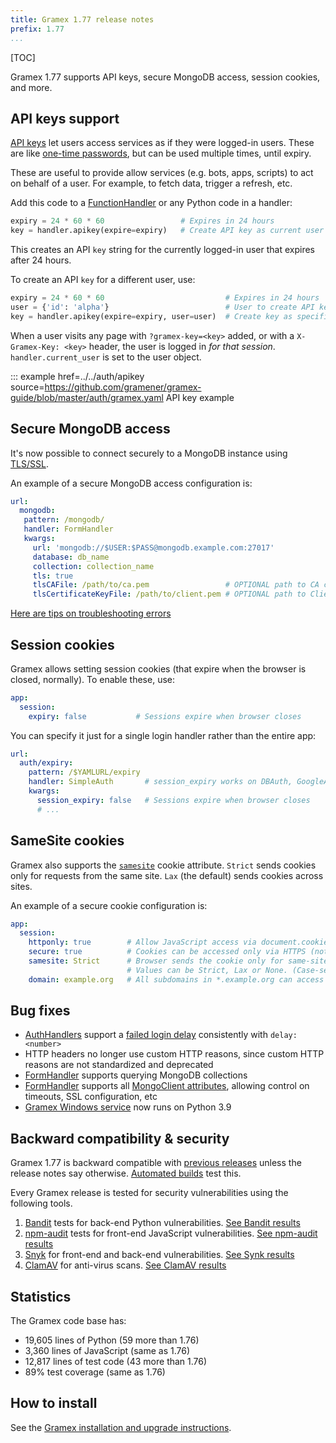 ```yaml
---
title: Gramex 1.77 release notes
prefix: 1.77
...
```


[TOC]

Gramex 1.77 supports API keys, secure MongoDB access, session cookies, and more.

## API keys support

[API keys](../../auth/#api-key) let users access services as if they were logged-in users.
These are like [one-time passwords](../../auth/#otp), but can be used multiple times, until expiry.

These are useful to provide allow services (e.g. bots, apps, scripts) to act on behalf of a user.
For example, to fetch data, trigger a refresh, etc.

Add this code to a [FunctionHandler](../../functionhandler/) or any Python code in a handler:

```python
expiry = 24 * 60 * 60                 # Expires in 24 hours
key = handler.apikey(expire=expiry)   # Create API key as current user
```

This creates an API `key` string for the currently logged-in user that expires after 24 hours.

To create an API `key` for a different user, use:

```python
expiry = 24 * 60 * 60                           # Expires in 24 hours
user = {'id': 'alpha'}                          # User to create API key for
key = handler.apikey(expire=expiry, user=user)  # Create key as specified user
```

When a user visits any page with `?gramex-key=<key>` added, or with a `X-Gramex-Key: <key>` header,
the user is logged in *for that session*. `handler.current_user` is set to the user object.

::: example href=../../auth/apikey source=https://github.com/gramener/gramex-guide/blob/master/auth/gramex.yaml
    API key example

## Secure MongoDB access

It's now possible to connect securely to a MongoDB instance using
[TLS/SSL](https://pymongo.readthedocs.io/en/stable/examples/tls.html).

An example of a secure MongoDB access configuration is:

```yaml
url:
  mongodb:
   pattern: /mongodb/
   handler: FormHandler
   kwargs:
     url: 'mongodb://$USER:$PASS@mongodb.example.com:27017'
     database: db_name
     collection: collection_name
     tls: true
     tlsCAFile: /path/to/ca.pem                 # OPTIONAL path to CA certificate
     tlsCertificateKeyFile: /path/to/client.pem # OPTIONAL path to Client certificate
```

[Here are tips on troubleshooting errors](https://pymongo.readthedocs.io/en/stable/examples/tls.html#troubleshooting-tls-errors)

## Session cookies

Gramex allows setting session cookies (that expire when the browser is closed, normally). To enable these, use:

```yaml
app:
  session:
    expiry: false           # Sessions expire when browser closes
```

You can specify it just for a single login handler rather than the entire app:

```yaml
url:
  auth/expiry:
    pattern: /$YAMLURL/expiry
    handler: SimpleAuth       # session_expiry works on DBAuth, GoogleAuth, etc too
    kwargs:
      session_expiry: false   # Sessions expire when browser closes
      # ...
```

## SameSite cookies

Gramex also supports the
[`samesite`](https://developer.mozilla.org/en-US/docs/Web/HTTP/Headers/Set-Cookie#samesitesamesite-value)
cookie attribute. `Strict` sends cookies only for requests from the same site. `Lax` (the default) sends cookies across sites.

An example of a secure cookie configuration is:

```yaml
app:
  session:
    httponly: true        # Allow JavaScript access via document.cookie
    secure: true          # Cookies can be accessed only via HTTPS (not HTTP)
    samesite: Strict      # Browser sends the cookie only for same-site requests.
                          # Values can be Strict, Lax or None. (Case-sensitive)
    domain: example.org   # All subdomains in *.example.org can access session
```

## Bug fixes

- [AuthHandlers](../../auth/) support a [failed login delay](../../auth/#failed-login-delay) consistently with `delay: <number>`
- HTTP headers no longer use custom HTTP reasons, since custom HTTP reasons are not standardized and deprecated
- [FormHandler](../../formhandler/) supports querying MongoDB collections
- [FormHandler](../../formhandler/) supports all [MongoClient attributes](https://pymongo.readthedocs.io/en/stable/api/pymongo/mongo_client.html#pymongo.mongo_client.MongoClient),
  allowing control on timeouts, SSL configuration, etc
- [Gramex Windows service](../../deploy/#windows-service) now runs on Python 3.9

## Backward compatibility & security

Gramex 1.77 is backward compatible with [previous releases](../) unless the release notes say otherwise.
[Automated builds](https://travis-ci.com/github/gramener/gramex/builds) test this.

Every Gramex release is tested for security vulnerabilities using the following tools.

1. [Bandit](https://bandit.readthedocs.io/) tests for back-end Python vulnerabilities.
   [See Bandit results](https://github.com/gramener/gramex/blob/master/reports/bandit.txt)
2. [npm-audit](https://docs.npmjs.com/cli/v6/commands/npm-audit) tests for front-end JavaScript vulnerabilities.
   [See npm-audit results](https://github.com/gramener/gramex/blob/master/reports/npm-audit.txt)
3. [Snyk](https://snyk.io/) for front-end and back-end vulnerabilities.
   [See Synk results](https://github.com/gramener/gramex/blob/master/reports/snyk.txt)
4. [ClamAV](https://www.clamav.net/) for anti-virus scans.
   [See ClamAV results](https://github.com/gramener/gramex/blob/master/reports/clamav.txt)

## Statistics

The Gramex code base has:

- 19,605 lines of Python (59 more than 1.76)
- 3,360 lines of JavaScript (same as 1.76)
- 12,817 lines of test code (43 more than 1.76)
- 89% test coverage (same as 1.76)


## How to install

See the [Gramex installation and upgrade instructions](../../install/).
